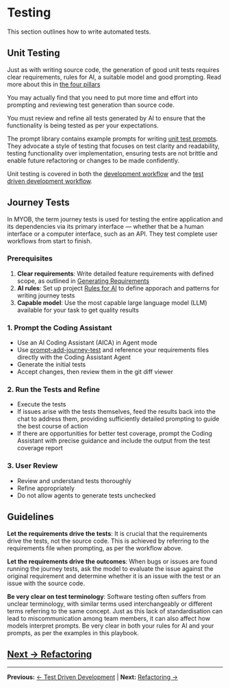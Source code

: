 # Testing

This section outlines how to write automated tests.

## Unit Testing

Just as with writing source code, the generation of good unit tests requires clear requirements, rules for AI, a suitable model and good prompting. Read more about this in [the four pillars](../getting-started/the-four-pillars.md)

You may actually find that you need to put more time and effort into prompting and reviewing test generation than source code. 

You must review and refine all tests generated by AI to ensure that the functionality is being tested as per your expectations.

The prompt library contains example prompts for writing [unit test prompts](../appendix/prompt-library/testing/prompt-add-unit-test.md). They advocate a style of testing that focuses on test clarity and readability, testing functionality over implementation, ensuring tests are not brittle and enable future refactoring or changes to be made confidently.

Unit testing is covered in both the [development workflow](development.md) and the [test driven development workflow](test-driven-development.md). 

## Journey Tests 

In MYOB, the term journey tests is used for testing the entire application and its dependencies via its primary interface — whether that be a human interface or a computer interface, such as an API. They test complete user workflows from start to finish.

### Prerequisites

1. **Clear requirements**: Write detailed feature requirements with defined scope, as outlined in [Generating Requirements](../generating-requirements/README.md)
2. **AI rules**: Set up project [Rules for AI](../appendix/rules-for-ai/) to define apporach and patterns for writing journey tests
3. **Capable model**: Use the most capable large language model (LLM) available for your task to get quality results

### 1. Prompt the Coding Assistant

- Use an AI Coding Assistant (AICA) in Agent mode
- Use [prompt-add-journey-test](../appendix/prompt-library/testing/prompt-add-journey-test.md) and reference your requirements files directly with the Coding Assistant Agent
- Generate the initial tests
- Accept changes, then review them in the git diff viewer

### 2. Run the Tests and Refine  

- Execute the tests
- If issues arise with the tests themselves, feed the results back into the chat to address them, providing sufficiently detailed prompting to guide the best course of action
- If there are opportunities for better test coverage, prompt the Coding Assistant with precise guidance and include the output from the test coverage report

### 3. User Review  

- Review and understand tests thoroughly
- Refine appropriately
- Do not allow agents to generate tests unchecked

## Guidelines

**Let the requirements drive the tests**: It is crucial that the requirements drive the tests, not the source code. This is achieved by referring to the requirements file when prompting, as per the workflow above. 

**Let the requirements drive the outcomes**: When bugs or issues are found running the journey tests, ask the model to evaluate the issue against the original requirement and determine whether it is an issue with the test or an issue with the source code. 

**Be very clear on test terminology**: Software testing often suffers from unclear terminology, with similar terms used interchangeably or different terms referring to the same concept. Just as this lack of standardisation can lead to miscommunication among team members, it can also affect how models interpret prompts. Be very clear in both your rules for AI and your prompts, as per the examples in this playbook.

## [Next -> Refactoring](refactoring.md)

---

**Previous:** [← Test Driven Development](test-driven-development.md) | **Next:** [Refactoring →](refactoring.md)
